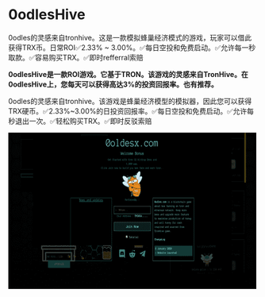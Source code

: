 # 0odlesHive

0odles的灵感来自tronhive。这是一款模拟蜂巢经济模式的游戏，玩家可以借此获得TRX币。日常ROI✅2.33% ~ 3.00%。✅每日空投和免费启动。✅允许每一秒取款。✅容易购买TRX。✅即时refferral索赔

**0odlesHive是一款ROI游戏。它基于TRON。该游戏的灵感来自TronHive。在0odlesHive上，您每天可以获得高达3%的投资回报率。也有推荐。**

0odles的灵感来自tronhive。该游戏是蜂巢经济模型的模拟器，因此您可以获得TRX硬币。✅2.33%~3.00%的日投资回报率。✅每日空投和免费启动。✅允许每秒退出一次。✅轻松购买TRX。✅即时反驳索赔

![1](1.png)

